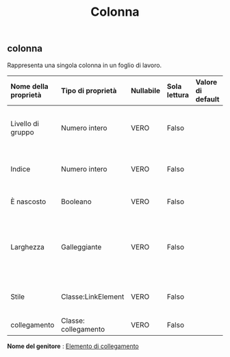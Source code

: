 ﻿---
title: Colonna
second_title: Aspose.Cells Cloud Documen
type: docs
url: /it/specification/model/column/
description: "Aspose.Cells Specifica del modello cloud: Colonna. Gestisci facilmente Excel e altri fogli di calcolo con funzionalità come apertura, generazione, modifica, divisione, unione, confronto e conversione"
kwords: Excel, Office, Foglio di calcolo, Cloud REST API, Colonna
weight: 50
---
## **colonna**

 Rappresenta una singola colonna in un foglio di lavoro.

| Nome della proprietà| Tipo di proprietà| Nullabile| Sola lettura| Valore di default| Descrizione|
|:- |:- |:- |:- |:- |:- |
| Livello di gruppo| Numero intero| VERO| Falso|| Ottiene il livello di gruppo della colonna.|
| Indice| Numero intero| VERO| Falso|| Ottiene l'indice di questa colonna.|
| È nascosto| Booleano| VERO| Falso|| Indica se la colonna è nascosta.|
| Larghezza| Galleggiante| VERO| Falso|| Ottiene e imposta la larghezza della colonna in unità di caratteri.|
| Stile| Classe:LinkElement| VERO| Falso|| Ottiene lo stile di questa colonna.|
| collegamento| Classe: collegamento| VERO| Falso|||

**Nome del genitore** : [Elemento di collegamento](/specification/model/linkelement)

